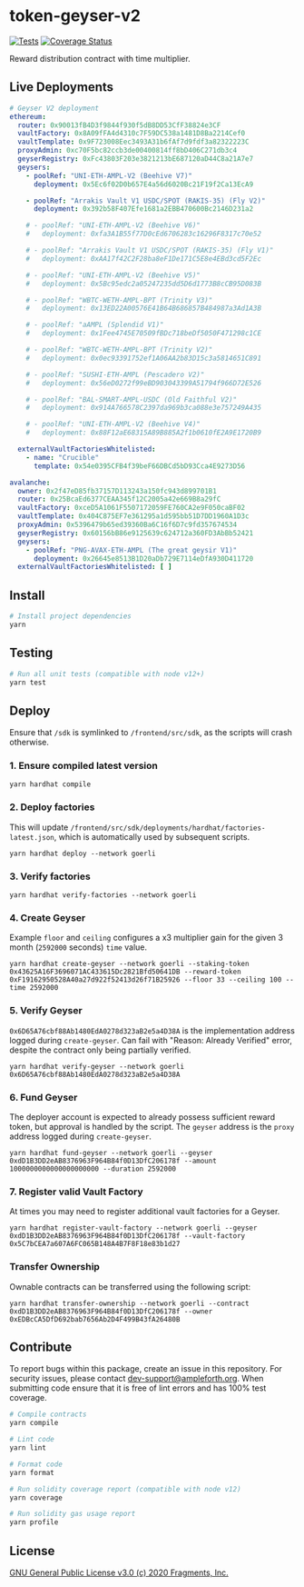 # token-geyser-v2

[![Tests](https://github.com/ampleforth/token-geyser-v2/workflows/CI/badge.svg)](https://github.com/ampleforth/token-geyser-v2/actions) [![Coverage Status](https://coveralls.io/repos/github/ampleforth/token-geyser-v2/badge.svg?t=HP4Dtq)](https://coveralls.io/github/ampleforth/token-geyser-v2)

Reward distribution contract with time multiplier.

## Live Deployments

```yaml
# Geyser V2 deployment
ethereum:
  router: 0x90013fB4D3f9844f930f5dB8DD53CfF38824e3CF
  vaultFactory: 0x8A09fFA4d4310c7F59DC538a1481D8Ba2214Cef0
  vaultTemplate: 0x9F723008Eec3493A31b6fAf7d9fdf3a82322223C
  proxyAdmin: 0xc70F5bc82ccb3de00400814ff8bD406C271db3c4
  geyserRegistry: 0xFc43803F203e3821213bE687120aD44C8a21A7e7
  geysers:
    - poolRef: "UNI-ETH-AMPL-V2 (Beehive V7)"
      deployment: 0x5Ec6f02D0b657E4a56d6020Bc21F19f2Ca13EcA9

    - poolRef: "Arrakis Vault V1 USDC/SPOT (RAKIS-35) (Fly V2)"
      deployment: 0x392b58F407Efe1681a2EBB470600Bc2146D231a2

    # - poolRef: "UNI-ETH-AMPL-V2 (Beehive V6)"
    #   deployment: 0xfa3A1B55f77D0cEd6706283c16296F8317c70e52

    # - poolRef: "Arrakis Vault V1 USDC/SPOT (RAKIS-35) (Fly V1)"
    #   deployment: 0xAA17f42C2F28ba8eF1De171C5E8e4EBd3cd5F2Ec

    # - poolRef: "UNI-ETH-AMPL-V2 (Beehive V5)"
    #   deployment: 0x5Bc95edc2a05247235dd5D6d1773B8cCB95D083B

    # - poolRef: "WBTC-WETH-AMPL-BPT (Trinity V3)"
    #   deployment: 0x13ED22A00576E41B64B686857B484987a3Ad1A3B

    # - poolRef: "aAMPL (Splendid V1)"
    #   deployment: 0x1Fee4745E70509fBDc718beDf5050F471298c1CE

    # - poolRef: "WBTC-WETH-AMPL-BPT (Trinity V2)"
    #   deployment: 0x0ec93391752ef1A06AA2b83D15c3a5814651C891

    # - poolRef: "SUSHI-ETH-AMPL (Pescadero V2)"
    #   deployment: 0x56eD0272f99eBD903043399A51794f966D72E526

    # - poolRef: "BAL-SMART-AMPL-USDC (Old Faithful V2)"
    #   deployment: 0x914A766578C2397da969b3ca088e3e757249A435

    # - poolRef: "UNI-ETH-AMPL-V2 (Beehive V4)"
    #   deployment: 0x88F12aE68315A89B885A2f1b0610fE2A9E1720B9

  externalVaultFactoriesWhitelisted:
    - name: "Crucible"
      template: 0x54e0395CFB4f39beF66DBCd5bD93Cca4E9273D56

avalanche:
  owner: 0x2f47eD85fb37157D113243a150fc943d899701B1
  router: 0x25BcaEd6377CEAA345f12C2005a42e669B8a29fC
  vaultFactory: 0xceD5A1061F5507172059FE760CA2e9F050caBF02
  vaultTemplate: 0x404C875EF7e361295a1d595bb51D7DD1960A1D3c
  proxyAdmin: 0x5396479b65ed39360Ba6C16f6D7c9fd357674534
  geyserRegistry: 0x60156bB86e9125639c624712a360FD3AbBb52421
  geysers:
    - poolRef: "PNG-AVAX-ETH-AMPL (The great geysir V1)"
      deployment: 0x26645e8513B1D20aDb729E7114eDfA930D411720
  externalVaultFactoriesWhitelisted: [ ]
```

## Install

```bash
# Install project dependencies
yarn
```

## Testing

```bash
# Run all unit tests (compatible with node v12+)
yarn test
```

## Deploy

Ensure that `/sdk` is symlinked to `/frontend/src/sdk`, as the scripts will crash otherwise.

### 1. Ensure compiled latest version
```
yarn hardhat compile
```

### 2. Deploy factories

This will update `/frontend/src/sdk/deployments/hardhat/factories-latest.json`, which is automatically used by subsequent scripts.
```
yarn hardhat deploy --network goerli
```

### 3. Verify factories
```
yarn hardhat verify-factories --network goerli
```

### 4. Create Geyser

Example `floor` and `ceiling` configures a x3 multiplier gain for the given 3 month (`2592000` seconds) `time` value.
```
yarn hardhat create-geyser --network goerli --staking-token 0x43625A16F3696071AC433615Dc2821Bfd50641DB --reward-token 0xF19162950528A40a27d922f52413d26f71B25926 --floor 33 --ceiling 100 --time 2592000
```

### 5. Verify Geyser

`0x6D65A76cbf88Ab1480EdA0278d323aB2e5a4D38A` is the implementation address logged during `create-geyser`.
Can fail with "Reason: Already Verified" error, despite the contract only being partially verified.
```
yarn hardhat verify-geyser --network goerli 0x6D65A76cbf88Ab1480EdA0278d323aB2e5a4D38A
```

### 6. Fund Geyser

The deployer account is expected to already possess sufficient reward token, but approval is handled by the script.
The `geyser` address is the `proxy` address logged during `create-geyser`.
```
yarn hardhat fund-geyser --network goerli --geyser 0xdD1B3DD2eAB8376963F964B84f0D13DfC206178f --amount 1000000000000000000000 --duration 2592000
``` 

### 7. Register valid Vault Factory

At times you may need to register additional vault factories for a Geyser.
```
yarn hardhat register-vault-factory --network goerli --geyser 0xdD1B3DD2eAB8376963F964B84f0D13DfC206178f --vault-factory 0x5C7bCEA7a607A6FC065B148A4B7F8F18e83b1d27
``` 

### Transfer Ownership
Ownable contracts can be transferred using the following script:
```
yarn hardhat transfer-ownership --network goerli --contract 0xdD1B3DD2eAB8376963F964B84f0D13DfC206178f --owner 0xEDBcCA5DfD692bab7656Ab2D4F499B43fA26480B
```

## Contribute

To report bugs within this package, create an issue in this repository.
For security issues, please contact dev-support@ampleforth.org.
When submitting code ensure that it is free of lint errors and has 100% test coverage.

```bash
# Compile contracts
yarn compile

# Lint code
yarn lint

# Format code
yarn format

# Run solidity coverage report (compatible with node v12)
yarn coverage

# Run solidity gas usage report
yarn profile
```

## License

[GNU General Public License v3.0 (c) 2020 Fragments, Inc.](./LICENSE)
